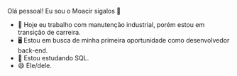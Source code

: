   Olá pessoal! Eu sou o Moacir sigalos 👋


- 🔭 Hoje eu trabalho com manutenção industrial, porém estou em transição de carreira.
- 🖥 Estou em busca de minha primeira oportunidade como desenvolvedor back-end.
- 🌱 Estou estudando SQL.
- 😄 Ele/dele.

